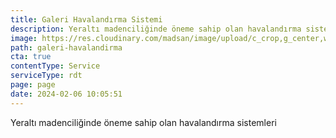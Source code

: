 ```yaml
---
title: Galeri Havalandırma Sistemi
description: Yeraltı madenciliğinde öneme sahip olan havalandırma sistemleri
image: https://res.cloudinary.com/madsan/image/upload/c_crop,g_center,w_720,h_550/v1636194993/madsan-stock/IMG_3201_dnngfl.webp
path: galeri-havalandirma
cta: true
contentType: Service
serviceType: rdt
page: page
date: 2024-02-06 10:05:51
---
```

Yeraltı madenciliğinde öneme sahip olan havalandırma sistemleri